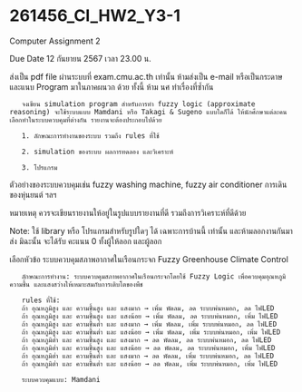 # 261456_CI_HW2_Y3-1

Computer Assignment 2

Due Date 12 กันยายน 2567 เวลา 23.00 น.

ส่งเป็น pdf file ผ่านระบบที่ exam.cmu.ac.th เท่านั้น ห้ามส่งเป็น e-mail หรือเป็นกระดาษ และแนบ Program มาในภาคผนวก ด้วย ทั้งนี้ ห้าม นศ ทำเรื่องที่ซ้ำกัน

       จงเขียน simulation program สำหรับการทำ fuzzy logic (approximate reasoning) จะใช้ระบบแบบ Mamdani หรือ Takagi & Sugeno แบบใดก็ได้ ให้นักศึกษาแต่ละคนเลือกทำในระบบควบคุมที่ต่างกัน รายงานจะต้องประกอบไปด้วย

       1. ลักษณะการทำงานของระบบ รวมถึง rules ที่ใช้

       2. simulation ของระบบ ผลการทดลอง และวิเคราะห์

       3. โปรแกรม

ตัวอย่างของระบบควบคุมเช่น fuzzy washing machine, fuzzy air conditioner การเดินของหุ่นยนต์ ฯลฯ

หมายเหตุ ควรจะเขียนรายงานให้อยู่ในรูปแบบรายงานที่ดี รวมถึงการวิเคราะห์ที่ดีด้วย

Note: ใช้ library หรือ โปรแกรมสำหรับรูปใดๆ ได้ เฉพาะการบ้านนี้ เท่านั้น และห้ามลอกงานกันมาส่ง มิฉะนั้น จะได้รับ คะแนน 0 ทั้งผู้ให้ลอก และผู้ลอก


เลือกหัวข้อ ระบบควบคุมสภาพอากาศในเรือนกระจก Fuzzy Greenhouse Climate Control

       ลักษณะการทำงาน: ระบบควบคุมสภาพอากาศในเรือนกระจกโดยใช้ Fuzzy Logic เพื่อควบคุมอุณหภูมิ ความชื้น และแสงสว่างให้เหมาะสมกับการเติบโตของพืช
       
       rules ที่ใช้:
       ถ้า อุณหภูมิสูง และ ความชื้นสูง และ แสงมาก → เพิ่ม พัดลม, ลด ระบบพ่นหมอก, ลด ไฟLED
       ถ้า อุณหภูมิสูง และ ความชื้นสูง และ แสงน้อย → เพิ่ม พัดลม, ลด ระบบพ่นหมอก, เพิ่ม ไฟLED
       ถ้า อุณหภูมิสูง และ ความชื้นต่ำ และ แสงมาก → เพิ่ม พัดลม, เพิ่ม ระบบพ่นหมอก, ลด ไฟLED
       ถ้า อุณหภูมิสูง และ ความชื้นต่ำ และ แสงน้อย → เพิ่ม พัดลม, เพิ่ม ระบบพ่นหมอก, เพิ่ม ไฟLED
       ถ้า อุณหภูมิต่ำ และ ความชื้นสูง และ แสงมาก → ลด พัดลม, ลด ระบบพ่นหมอก, ลด ไฟLED
       ถ้า อุณหภูมิต่ำ และ ความชื้นสูง และ แสงน้อย → ลด พัดลม, ลด ระบบพ่นหมอก, เพิ่ม ไฟLED
       ถ้า อุณหภูมิต่ำ และ ความชื้นต่ำ และ แสงมาก → ลด พัดลม, เพิ่ม ระบบพ่นหมอก, ลด ไฟLED
       ถ้า อุณหภูมิต่ำ และ ความชื้นต่ำ และ แสงน้อย → ลด พัดลม, เพิ่ม ระบบพ่นหมอก, เพิ่ม ไฟLED
       
       ระบบควบคุมแบบ: Mamdani
